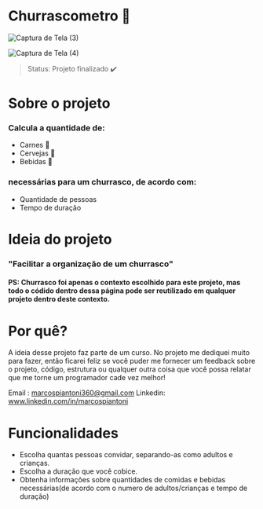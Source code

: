 <h1> Churrascometro 🥓  </h1>

![Captura de Tela (3)](https://user-images.githubusercontent.com/100890415/162586206-e4004a05-afca-4744-970e-962ef97c4c9c.png)


![Captura de Tela (4)](https://user-images.githubusercontent.com/100890415/162586366-7ea9ca9c-c2fb-4a4c-9fb7-c4c5e1ae1a36.png)

> Status: Projeto finalizado ✔️

<h1> Sobre o projeto </h1>

### Calcula a quantidade de:

+ Carnes 🥩
+ Cervejas 🍺
+ Bebidas 🥤

### necessárias para um churrasco, de acordo com:

+ Quantidade de pessoas
+ Tempo  de duração

<h1> Ideia do projeto </h1>

### "Facilitar a organização de um churrasco"
   #### PS: Churrasco foi apenas o contexto escolhido para este projeto, mas todo o códido dentro dessa página pode ser reutilizado em qualquer projeto dentro deste contexto.
   
<h1> Por quê? </h1> 
 A ideia desse projeto faz parte de um curso. No projeto me dediquei muito para fazer,  então ficarei feliz se você puder me fornecer um feedback sobre o projeto, código, estrutura ou qualquer outra coisa que você possa relatar que me torne um programador cade vez melhor! 

Email : marcospiantoni360@gmail.com
Linkedin: www.linkedin.com/in/marcospiantoni

<h1> Funcionalidades </h1>

+ Escolha quantas pessoas convidar, separando-as como adultos e crianças.
+ Escolha a duração que você cobice.
+ Obtenha informações sobre quantidades de comidas e bebidas necessárias(de acordo com o numero de adultos/crianças e tempo de duração)

  


